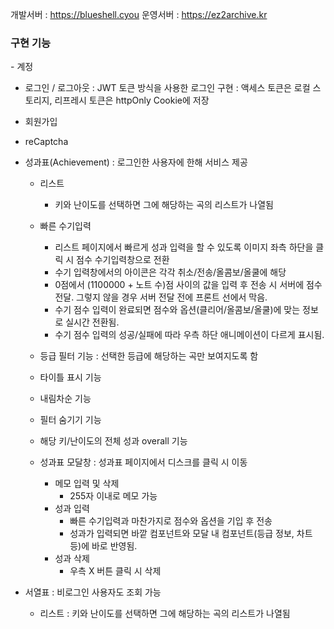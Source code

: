 개발서버 : https://blueshell.cyou
운영서버 : https://ez2archive.kr

<h3> 구현 기능 </h3>
- 계정

  - 로그인 / 로그아웃
    : JWT 토큰 방식을 사용한 로그인 구현
    : 액세스 토큰은 로컬 스토리지, 리프레시 토큰은 httpOnly Cookie에 저장
  - 회원가입
  - reCaptcha

- 성과표(Achievement)
  : 로그인한 사용자에 한해 서비스 제공

  - 리스트
    - 키와 난이도를 선택하면 그에 해당하는 곡의 리스트가 나열됨
  - 빠른 수기입력
    - 리스트 페이지에서 빠르게 성과 입력을 할 수 있도록 이미지 좌측 하단을 클릭 시 점수 수기입력창으로 전환
    - 수기 입력창에서의 아이콘은 각각 취소/전송/올콤보/올쿨에 해당
    - 0점에서 (1100000 + 노트 수)점 사이의 값을 입력 후 전송 시 서버에 점수 전달. 그렇지 않을 경우 서버 전달 전에 프론트 선에서 막음.
    - 수기 점수 입력이 완료되면 점수와 옵션(클리어/올콤보/올쿨)에 맞는 정보로 실시간 전환됨.
    - 수기 점수 입력의 성공/실패에 따라 우측 하단 애니메이션이 다르게 표시됨.
  - 등급 필터 기능
    : 선택한 등급에 해당하는 곡만 보여지도록 함
  - 타이틀 표시 기능
  - 내림차순 기능
  - 필터 숨기기 기능
  - 해당 키/난이도의 전체 성과 overall 기능

  - 성과표 모달창
    : 성과표 페이지에서 디스크를 클릭 시 이동
    - 메모 입력 및 삭제
      - 255자 이내로 메모 가능
    - 성과 입력
      - 빠른 수기입력과 마찬가지로 점수와 옵션을 기입 후 전송
      - 성과가 입력되면 바깥 컴포넌트와 모달 내 컴포넌트(등급 정보, 차트 등)에 바로 반영됨.
    - 성과 삭제
      - 우측 X 버튼 클릭 시 삭제

- 서열표
  : 비로그인 사용자도 조회 가능
  - 리스트
    : 키와 난이도를 선택하면 그에 해당하는 곡의 리스트가 나열됨
